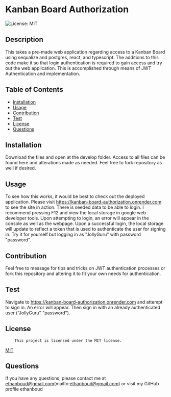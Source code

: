# Kanban Board Authorization
![License: MIT](https://img.shields.io/badge/License-MIT-yellow.svg)

## Description
This takes a pre-made web application regarding access to a Kanban Board using sequalize and postgres, react, and typescript. The additions to this code make it so that login authentication is required to gain access and try out the web application. This is accomplished through means of JWT Authentication and implementation. 

## Table of Contents
- [Installation](#installation)
- [Usage](#usage)
- [Contribution](#contribution)
- [Test](#test)
- [License](#license)
- [Questions](#questions)

## Installation
Download the files and open at the develop folder. Access to all files can be found here and alterations made as needed. Feel free to fork repository as well if desired. 

## Usage
To see how this works, it would be best to check out the deployed application. Please visit https://kanban-board-authorization.onrender.com to see the site in action. There is seeded data to be able to login. I recommend pressing F12 and view the local storage in google web developer tools. Upon attempting to login, an error will appear in the console as well as the webpage. Upon a successful login, the local storage will update to reflect a token that is used to authenticate the user for signing in. Try it for yourself but logging in as "JollyGuru" with password "password". 

## Contribution
Feel free to message for tips and tricks on JWT authentication processes or fork this repository and altering it to fit your own needs for authentication. 

## Test
Navigate to https://kanban-board-authorization.onrender.com and attempt to sign in. An error will appear. Then sign in with an already authenticated user ("JollyGuru" "password").

## License
        This project is licensed under the MIT license.
[MIT](https://opensource.org/licenses/MIT)
    

## Questions
If you have any questions, please contact me at ethanboud@gmail.com(mailto:ethanboud@gmail.com) or visit my GitHub profile ethanboud